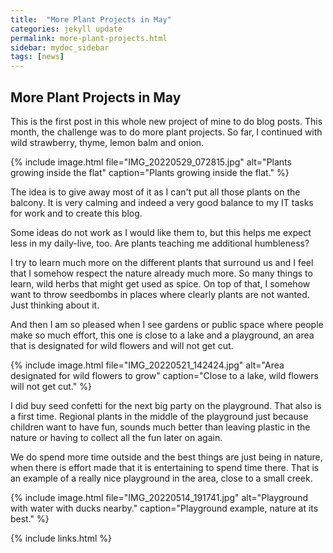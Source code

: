 ```yaml
---
title:  "More Plant Projects in May"
categories: jekyll update
permalink: more-plant-projects.html
sidebar: mydoc_sidebar
tags: [news]
---
```


## More Plant Projects in May

This is the first post in this whole new project of mine to do blog posts. This month, the challenge was to do more plant projects. So far, I continued with wild strawberry, thyme, lemon balm and onion.

{% include image.html file="IMG_20220529_072815.jpg" alt="Plants growing inside the flat" caption="Plants growing inside the flat." %}

The idea is to give away most of it as I can't put all those plants on the balcony. It is very calming and indeed a very good balance to my IT tasks for work and to create this blog.

Some ideas do not work as I would like them to, but this helps me expect less in my daily-live, too. Are plants teaching me additional humbleness?

I try to learn much more on the different plants that surround us and I feel that I somehow respect the nature already much more. So many things to learn, wild herbs that might get used as spice. On top of that, I somehow want to throw seedbombs in places where clearly plants are not wanted. Just thinking about it.

And then I am so pleased when I see gardens or public space where people make so much effort, this one is close to a lake and a playground, an area that is designated for wild flowers and will not get cut.

{% include image.html file="IMG_20220521_142424.jpg" alt="Area designated for wild flowers to grow" caption="Close to a lake, wild flowers will not get cut." %}

I did buy seed confetti for the next big party on the playground. That also is a first time. Regional plants in the middle of the playground just because children want to have fun, sounds much better than leaving plastic in the nature or having to collect all the fun later on again.

We do spend more time outside and the best things are just being in nature, when there is effort made that it is entertaining to spend time there. That is an example of a really nice playground in the area, close to a small creek.

{% include image.html file="IMG_20220514_191741.jpg" alt="Playground with water with ducks nearby." caption="Playground example, nature at its best." %}

{% include links.html %}
